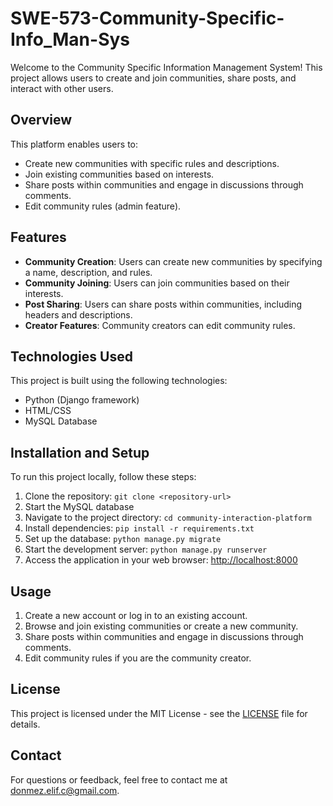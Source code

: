 # SWE-573-Community-Specific-Info_Man-Sys

Welcome to the Community Specific Information Management System! 
This project allows users to create and join communities, share posts, and interact with other users.

## Overview

This platform enables users to:

- Create new communities with specific rules and descriptions.
- Join existing communities based on interests.
- Share posts within communities and engage in discussions through comments.
- Edit community rules (admin feature).

## Features

- **Community Creation**: Users can create new communities by specifying a name, description, and rules.
- **Community Joining**: Users can join communities based on their interests.
- **Post Sharing**: Users can share posts within communities, including headers and descriptions.
- **Creator Features**: Community creators can edit community rules.

## Technologies Used

This project is built using the following technologies:

- Python (Django framework)
- HTML/CSS
- MySQL Database

## Installation and Setup

To run this project locally, follow these steps:

1. Clone the repository: `git clone <repository-url>`
2. Start the MySQL database
3. Navigate to the project directory: `cd community-interaction-platform`
4. Install dependencies: `pip install -r requirements.txt`
5. Set up the database: `python manage.py migrate`
6. Start the development server: `python manage.py runserver`
7. Access the application in your web browser: [http://localhost:8000](http://localhost:8000)

## Usage

1. Create a new account or log in to an existing account.
2. Browse and join existing communities or create a new community.
3. Share posts within communities and engage in discussions through comments.
4. Edit community rules if you are the community creator.

## License

This project is licensed under the MIT License - see the [LICENSE](LICENSE) file for details.

## Contact

For questions or feedback, feel free to contact me at [donmez.elif.c@gmail.com](mailto:donmez.elif.c@gmail.com).
